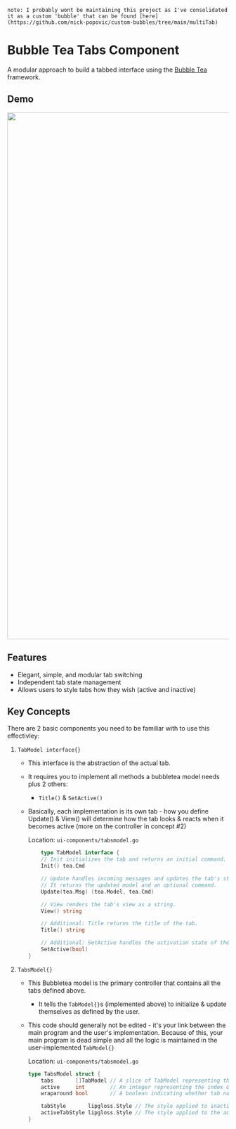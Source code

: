 ```note: I probably wont be maintaining this project as I've consolidated it as a custom 'bubble' that can be found [here](https://github.com/nick-popovic/custom-bubbles/tree/main/multiTab)```

# Bubble Tea Tabs Component

A modular approach to build a tabbed interface using the [Bubble Tea](https://github.com/charmbracelet/bubbletea) framework.

## Demo

<img width="1200" src="./assets/demo.gif" />

## Features
- Elegant, simple, and modular tab switching
- Independent tab state management
- Allows users to style tabs how they wish (active and inactive)

## Key Concepts

There are 2 basic components you need to be familiar with to use this effectivley:
1. `TabModel interface{}`
    - This interface is the abstraction of the actual tab.
    - It requires you to implement all methods a bubbletea model needs plus 2 others:
        - `Title()` & `SetActive()`
    - Basically, each implementation is its own tab - how you define Update() & View() will determine how the tab looks & reacts when it becomes active (more on the controller in concept #2)

        Location: `ui-components/tabsmodel.go`
        ```go
            type TabModel interface {
            // Init initializes the tab and returns an initial command.
            Init() tea.Cmd

            // Update handles incoming messages and updates the tab's state.
            // It returns the updated model and an optional command.
            Update(tea.Msg) (tea.Model, tea.Cmd)

            // View renders the tab's view as a string.
            View() string

            // Additional: Title returns the title of the tab.
            Title() string

            // Additional: SetActive handles the activation state of the tab.
            SetActive(bool)
        }
        ```

2. `TabsModel{}`
    - This Bubbletea model is the primary controller that contains all the tabs defined above.
        - It tells the `TabModel{}`s (implemented above) to initialize & update themselves as defined by the user.
    - This code should generally not be edited - it's your link between the main program and the user's implementation. Because of this, your main program is dead simple and all the logic is maintained in the user-implemented `TabModel{}` 

        Location: `ui-components/tabsmodel.go`
        ```go
        type TabsModel struct {
            tabs       []TabModel // A slice of TabModel representing the individual tabs
            active     int        // An integer representing the index of the currently active tab
            wraparound bool       // A boolean indicating whether tab navigation should wrap around

            tabStyle       lipgloss.Style // The style applied to inactive tabs
            activeTabStyle lipgloss.Style // The style applied to the active tab
        }
        ```

